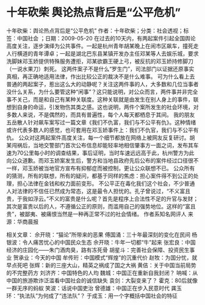 # 十年砍柴  舆论热点背后是“公平危机”

十年砍柴：舆论热点背后是“公平危机”
作者：十年砍柴；分类：社会透视；标签：中国社会 ；日期：2009-05-20
在过去的10天内，有两起案件引起全国舆论高度关注，逐步演绎为公共事件。一起是杭州青年胡某晚上在闹市区飙车，撞死走人行横道的青年谭卓；一起是湖北巴东县某镇开发办主任邓某等人去娱乐城，要求洗脚妹邓玉娇提供特殊服务遭拒，邓某欲霸王硬上弓，被反抗的邓玉娇持修脚刀（一说水果刀）刺死。
这两件案子不是什么“罗生门”，司法部门以证据还原事实真相，再正确地适用法律，作出比较公正的裁决不是什么难事。
可为什么看上去普通的两起案子，惹出这么大的动静呢？关注这两件事的人，大多数和几位当事者没什么关系，为什么要管这种“闲事”？这只能说明，对公众而言，两件事并非完全事不关己，而是和自己有某种关联度。这种关联就是由发生在别人身上的事件，联想到自身的命运，引发物伤其类之感。这也说明，两件个案所发生的社会环境，对多数人来说，不是偶然的，而具有普遍性，每个人每天都栖息于其间。
我的朋友五岳散人针对飙车案写过一篇文章《我们不仇富，我们与不公平有仇》。这种情绪或许代表多数人的感觉，也可套用在邓玉娇事件上：我们不仇官，我们与不公平有仇。
公众对这两起案件高度关注，每一个细节都放在网络上被网友反复研讨。胡某闯祸后，当地交警部门首次公布信息却能轻率地相信肇事方一面之词，发布其车速为70公里每小时的调查结果，事后证明，当时车速远远高于此，杭州警方为此向公众道歉。而邓玉娇案发生后，警方和当地县政府先后公布的案件经过口径很不一样，邓玉娇被当地官方宣布有抑郁症而被控制，更让公众联想不已。
公众所有的猜测，所有的联想，所有的疑问，都基于同样的焦虑：担心案件得不到公正的处理，担心法律在金钱和权力面前变形。
不公平正在毒化我们这个社会，不少普通人对法律的不信任已然成为常态，这是最令人担忧的。孔子曾说过，“不义富且贵，于我如浮云。”不义的富贵是什么呢？首先是程序上合法性不足的升官与发财；其次是富贵以后的人，不遵循公正的原则，而滥用自己的强势地位。这样的“富且贵”，被鄙夷、被痛恨当然是一种再正常不过的社会情绪。
作者系知名网评人
来源：华商晨报

相关文章：
佘开晓：“猫论”所带来的恶果
傅国涌：三十年最深刻的变化在民间
杨银波：令人痛苦忧心的中国民众生态
佘开晓：牛年一切都“牛”起来
张宏良：中国经济的庄园化——朱门酒肉臭，路有冻死骨
胡星斗：完善社会保障、投资民生事业
贺承业：今天的中国
牟传珩：中国模式“辉煌”的沉重代价
赵牧：为国分忧，就早点死吧
张辉：新的三座大山，精英之祸成了国之大祸
黄佶：关于中国当前局势的不完整药方
刘济齐：中国特色的人均
魏城：中国正在重新自我封闭？
呐喊：从中国的旅游欺诈泛滥看中国社会的诚信缺失
袁剑：大裂变来了？
霍克：80后就像一群无序的蚂蚁
笑波：话说中国吏治
曾德雄：中国正在步入民意时代
龚玉环：“执法队”为何成了“违法队”？
于成玉：用一个字概括中国社会的特征